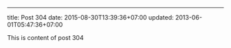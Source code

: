---
title: Post 304
date: 2015-08-30T13:39:36+07:00
updated: 2013-06-01T05:47:36+07:00

This is content of post 304